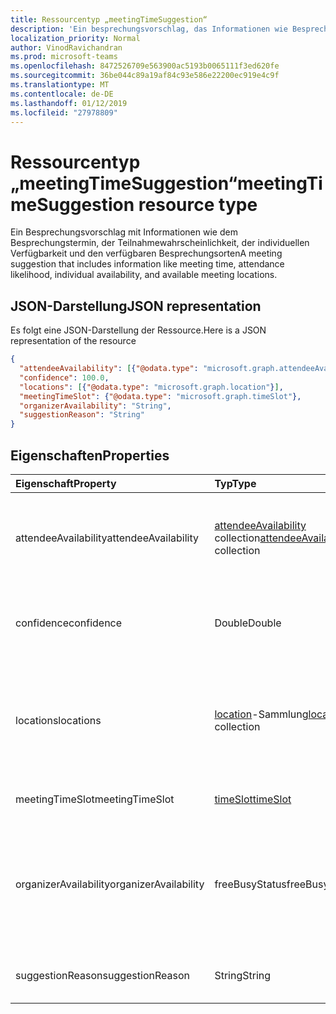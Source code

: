 ```yaml
---
title: Ressourcentyp „meetingTimeSuggestion“
description: 'Ein besprechungsvorschlag, das Informationen wie Besprechungszeit, Anwesenheit Wahrscheinlichkeit, einzelne enthält '
localization_priority: Normal
author: VinodRavichandran
ms.prod: microsoft-teams
ms.openlocfilehash: 8472526709e563900ac5193b0065111f3ed620fe
ms.sourcegitcommit: 36be044c89a19af84c93e586e22200ec919e4c9f
ms.translationtype: MT
ms.contentlocale: de-DE
ms.lasthandoff: 01/12/2019
ms.locfileid: "27978809"
---
```

# <a name="meetingtimesuggestion-resource-type"></a><span data-ttu-id="3bdde-103">Ressourcentyp „meetingTimeSuggestion“</span><span class="sxs-lookup"><span data-stu-id="3bdde-103">meetingTimeSuggestion resource type</span></span>

<span data-ttu-id="3bdde-104">Ein Besprechungsvorschlag mit Informationen wie dem Besprechungstermin, der Teilnahmewahrscheinlichkeit, der individuellen Verfügbarkeit und den verfügbaren Besprechungsorten</span><span class="sxs-lookup"><span data-stu-id="3bdde-104">A meeting suggestion that includes information like meeting time, attendance likelihood, individual availability, and available meeting locations.</span></span>

## <a name="json-representation"></a><span data-ttu-id="3bdde-105">JSON-Darstellung</span><span class="sxs-lookup"><span data-stu-id="3bdde-105">JSON representation</span></span>

<span data-ttu-id="3bdde-106">Es folgt eine JSON-Darstellung der Ressource.</span><span class="sxs-lookup"><span data-stu-id="3bdde-106">Here is a JSON representation of the resource</span></span>

<!-- {
  "blockType": "resource",
  "optionalProperties": [

  ],
  "@odata.type": "microsoft.graph.meetingTimeSuggestion"
}-->

```json
{
  "attendeeAvailability": [{"@odata.type": "microsoft.graph.attendeeAvailability"}],
  "confidence": 100.0,
  "locations": [{"@odata.type": "microsoft.graph.location"}],
  "meetingTimeSlot": {"@odata.type": "microsoft.graph.timeSlot"},
  "organizerAvailability": "String",
  "suggestionReason": "String"
}

```
## <a name="properties"></a><span data-ttu-id="3bdde-107">Eigenschaften</span><span class="sxs-lookup"><span data-stu-id="3bdde-107">Properties</span></span>
| <span data-ttu-id="3bdde-108">Eigenschaft</span><span class="sxs-lookup"><span data-stu-id="3bdde-108">Property</span></span>     | <span data-ttu-id="3bdde-109">Typ</span><span class="sxs-lookup"><span data-stu-id="3bdde-109">Type</span></span>   |<span data-ttu-id="3bdde-110">Beschreibung</span><span class="sxs-lookup"><span data-stu-id="3bdde-110">Description</span></span>|
|:---------------|:--------|:----------|
|<span data-ttu-id="3bdde-111">attendeeAvailability</span><span class="sxs-lookup"><span data-stu-id="3bdde-111">attendeeAvailability</span></span>|<span data-ttu-id="3bdde-112">[attendeeAvailability](attendeeavailability.md) collection</span><span class="sxs-lookup"><span data-stu-id="3bdde-112">[attendeeAvailability](attendeeavailability.md) collection</span></span>|<span data-ttu-id="3bdde-113">Ein Array, das den Verfügbarkeitsstatus jedes Teilnehmers für den betreffenden Besprechungsvorschlag anzeigt</span><span class="sxs-lookup"><span data-stu-id="3bdde-113">An array that shows the availability status of each attendee for this meeting suggestion.</span></span>|
|<span data-ttu-id="3bdde-114">confidence</span><span class="sxs-lookup"><span data-stu-id="3bdde-114">confidence</span></span>|<span data-ttu-id="3bdde-115">Double</span><span class="sxs-lookup"><span data-stu-id="3bdde-115">Double</span></span>|<span data-ttu-id="3bdde-116">Ein Prozentwert, der angibt, wie hoch die Wahrscheinlichkeit ist, dass alle Teilnehmer teilnehmen können</span><span class="sxs-lookup"><span data-stu-id="3bdde-116">A percentage that represents the likelhood of all the attendees attending.</span></span>|
|<span data-ttu-id="3bdde-117">locations</span><span class="sxs-lookup"><span data-stu-id="3bdde-117">locations</span></span>|<span data-ttu-id="3bdde-118">[location](location.md)-Sammlung</span><span class="sxs-lookup"><span data-stu-id="3bdde-118">[location](location.md) collection</span></span>|<span data-ttu-id="3bdde-119">Ein Array, das den Namen und den geografischen Ort jedes Besprechungsorts für den betreffenden Besprechungsvorschlag angibt</span><span class="sxs-lookup"><span data-stu-id="3bdde-119">An array that specifies the name and geographic location of each meeting location for this meeting suggestion.</span></span>|
|<span data-ttu-id="3bdde-120">meetingTimeSlot</span><span class="sxs-lookup"><span data-stu-id="3bdde-120">meetingTimeSlot</span></span>|[<span data-ttu-id="3bdde-121">timeSlot</span><span class="sxs-lookup"><span data-stu-id="3bdde-121">timeSlot</span></span>](timeslot.md)|<span data-ttu-id="3bdde-122">Ein für die Besprechung vorgeschlagenes Zeitfenster</span><span class="sxs-lookup"><span data-stu-id="3bdde-122">A time period suggested for the meeting.</span></span>|
|<span data-ttu-id="3bdde-123">organizerAvailability</span><span class="sxs-lookup"><span data-stu-id="3bdde-123">organizerAvailability</span></span>|<span data-ttu-id="3bdde-124">freeBusyStatus</span><span class="sxs-lookup"><span data-stu-id="3bdde-124">freeBusyStatus</span></span>| <span data-ttu-id="3bdde-125">Verfügbarkeit der Organisator der Besprechung für diese besprechungsvorschlag.</span><span class="sxs-lookup"><span data-stu-id="3bdde-125">Availability of the meeting organizer for this meeting suggestion.</span></span> <span data-ttu-id="3bdde-126">Die möglichen Werte sind: `free`, `tentative`, `busy`, `oof`, `workingElsewhere`, `unknown`.</span><span class="sxs-lookup"><span data-stu-id="3bdde-126">The possible values are: `free`, `tentative`, `busy`, `oof`, `workingElsewhere`, `unknown`.</span></span>|
|<span data-ttu-id="3bdde-127">suggestionReason</span><span class="sxs-lookup"><span data-stu-id="3bdde-127">suggestionReason</span></span>|<span data-ttu-id="3bdde-128">String</span><span class="sxs-lookup"><span data-stu-id="3bdde-128">String</span></span>|<span data-ttu-id="3bdde-129">Grund, aus dem der betreffende Besprechungstermin vorgeschlagen wurde</span><span class="sxs-lookup"><span data-stu-id="3bdde-129">Reason for suggesting the meeting time.</span></span>|

<!-- uuid: 8fcb5dbc-d5aa-4681-8e31-b001d5168d79
2015-10-25 14:57:30 UTC -->
<!-- {
  "type": "#page.annotation",
  "description": "meetingTimeSuggestion resource",
  "keywords": "",
  "section": "documentation",
  "tocPath": ""
}-->
